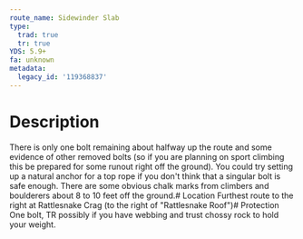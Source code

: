 ```yaml
---
route_name: Sidewinder Slab
type:
  trad: true
  tr: true
YDS: 5.9+
fa: unknown
metadata:
  legacy_id: '119368837'
---
```

# Description
There is only one bolt remaining about halfway up the route and some evidence of other removed bolts (so if you are planning on sport climbing this be prepared for some runout right off the ground). You could try setting up a natural anchor for a top rope if you don't think that a singular bolt is safe enough. There are some obvious chalk marks from climbers and boulderers about 8 to 10 feet off the ground.# Location
Furthest route to the right at Rattlesnake Crag (to the right of "Rattlesnake Roof")# Protection
One bolt, TR possibly if you have webbing and trust chossy rock to hold your weight.